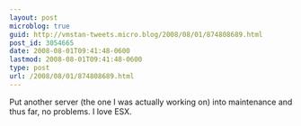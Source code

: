 ```yaml
---
layout: post
microblog: true
guid: http://vmstan-tweets.micro.blog/2008/08/01/874808689.html
post_id: 3054665
date: 2008-08-01T09:41:48-0600
lastmod: 2008-08-01T09:41:48-0600
type: post
url: /2008/08/01/874808689.html
---
```

Put another server (the one I was actually working on) into maintenance and thus far, no problems. I love ESX.
